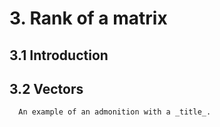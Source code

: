 # 3. Rank of a matrix

## 3.1 Introduction

## 3.2 Vectors
```{admonition} This is a title
  An example of an admonition with a _title_.
```
